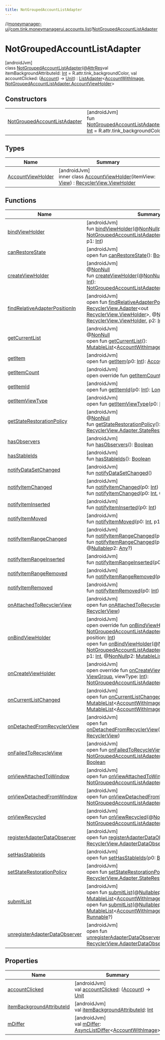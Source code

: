 ```yaml
---
title: NotGroupedAccountListAdapter
---
```

//[moneymanager-ui](../../../index.html)/[com.tink.moneymanagerui.accounts.list](../index.html)/[NotGroupedAccountListAdapter](index.html)



# NotGroupedAccountListAdapter



[androidJvm]\
class [NotGroupedAccountListAdapter](index.html)(@[AttrRes](https://developer.android.com/reference/kotlin/androidx/annotation/AttrRes.html)val itemBackgroundAttributeId: [Int](https://kotlinlang.org/api/latest/jvm/stdlib/kotlin/-int/index.html) = R.attr.tink_backgroundColor, val accountClicked: ([Account](../../com.tink.model.account/-account/index.html)) -&gt; [Unit](https://kotlinlang.org/api/latest/jvm/stdlib/kotlin/-unit/index.html)) : [ListAdapter](https://developer.android.com/reference/kotlin/androidx/recyclerview/widget/ListAdapter.html)&lt;[AccountWithImage](../../com.tink.moneymanagerui.accounts/-account-with-image/index.html), [NotGroupedAccountListAdapter.AccountViewHolder](-account-view-holder/index.html)&gt;



## Constructors


| | |
|---|---|
| [NotGroupedAccountListAdapter](-not-grouped-account-list-adapter.html) | [androidJvm]<br>fun [NotGroupedAccountListAdapter](-not-grouped-account-list-adapter.html)(@[AttrRes](https://developer.android.com/reference/kotlin/androidx/annotation/AttrRes.html)itemBackgroundAttributeId: [Int](https://kotlinlang.org/api/latest/jvm/stdlib/kotlin/-int/index.html) = R.attr.tink_backgroundColor, accountClicked: ([Account](../../com.tink.model.account/-account/index.html)) -&gt; [Unit](https://kotlinlang.org/api/latest/jvm/stdlib/kotlin/-unit/index.html)) |


## Types


| Name | Summary |
|---|---|
| [AccountViewHolder](-account-view-holder/index.html) | [androidJvm]<br>inner class [AccountViewHolder](-account-view-holder/index.html)(itemView: [View](https://developer.android.com/reference/kotlin/android/view/View.html)) : [RecyclerView.ViewHolder](https://developer.android.com/reference/kotlin/androidx/recyclerview/widget/RecyclerView.ViewHolder.html) |


## Functions


| Name | Summary |
|---|---|
| [bindViewHolder](index.html#-1627432457%2FFunctions%2F1000845458) | [androidJvm]<br>fun [bindViewHolder](index.html#-1627432457%2FFunctions%2F1000845458)(@[NonNull](https://developer.android.com/reference/kotlin/androidx/annotation/NonNull.html)p0: [NotGroupedAccountListAdapter.AccountViewHolder](-account-view-holder/index.html), p1: [Int](https://kotlinlang.org/api/latest/jvm/stdlib/kotlin/-int/index.html)) |
| [canRestoreState](../../com.tink.moneymanagerui.overview.charts/-bar-chart-item-adapter/index.html#-533870738%2FFunctions%2F1000845458) | [androidJvm]<br>open fun [canRestoreState](../../com.tink.moneymanagerui.overview.charts/-bar-chart-item-adapter/index.html#-533870738%2FFunctions%2F1000845458)(): [Boolean](https://kotlinlang.org/api/latest/jvm/stdlib/kotlin/-boolean/index.html) |
| [createViewHolder](../../com.tink.moneymanagerui.overview.charts/-bar-chart-item-adapter/index.html#1423244545%2FFunctions%2F1000845458) | [androidJvm]<br>@[NonNull](https://developer.android.com/reference/kotlin/androidx/annotation/NonNull.html)<br>fun [createViewHolder](../../com.tink.moneymanagerui.overview.charts/-bar-chart-item-adapter/index.html#1423244545%2FFunctions%2F1000845458)(@[NonNull](https://developer.android.com/reference/kotlin/androidx/annotation/NonNull.html)p0: [ViewGroup](https://developer.android.com/reference/kotlin/android/view/ViewGroup.html), p1: [Int](https://kotlinlang.org/api/latest/jvm/stdlib/kotlin/-int/index.html)): [NotGroupedAccountListAdapter.AccountViewHolder](-account-view-holder/index.html) |
| [findRelativeAdapterPositionIn](../../com.tink.moneymanagerui.overview.charts/-bar-chart-item-adapter/index.html#-1238180073%2FFunctions%2F1000845458) | [androidJvm]<br>open fun [findRelativeAdapterPositionIn](../../com.tink.moneymanagerui.overview.charts/-bar-chart-item-adapter/index.html#-1238180073%2FFunctions%2F1000845458)(@[NonNull](https://developer.android.com/reference/kotlin/androidx/annotation/NonNull.html)p0: [RecyclerView.Adapter](https://developer.android.com/reference/kotlin/androidx/recyclerview/widget/RecyclerView.Adapter.html)&lt;out [RecyclerView.ViewHolder](https://developer.android.com/reference/kotlin/androidx/recyclerview/widget/RecyclerView.ViewHolder.html)&gt;, @[NonNull](https://developer.android.com/reference/kotlin/androidx/annotation/NonNull.html)p1: [RecyclerView.ViewHolder](https://developer.android.com/reference/kotlin/androidx/recyclerview/widget/RecyclerView.ViewHolder.html), p2: [Int](https://kotlinlang.org/api/latest/jvm/stdlib/kotlin/-int/index.html)): [Int](https://kotlinlang.org/api/latest/jvm/stdlib/kotlin/-int/index.html) |
| [getCurrentList](index.html#-1892367752%2FFunctions%2F1000845458) | [androidJvm]<br>@[NonNull](https://developer.android.com/reference/kotlin/androidx/annotation/NonNull.html)<br>open fun [getCurrentList](index.html#-1892367752%2FFunctions%2F1000845458)(): [MutableList](https://kotlinlang.org/api/latest/jvm/stdlib/kotlin.collections/-mutable-list/index.html)&lt;[AccountWithImage](../../com.tink.moneymanagerui.accounts/-account-with-image/index.html)&gt; |
| [getItem](index.html#-1110083754%2FFunctions%2F1000845458) | [androidJvm]<br>open fun [getItem](index.html#-1110083754%2FFunctions%2F1000845458)(p0: [Int](https://kotlinlang.org/api/latest/jvm/stdlib/kotlin/-int/index.html)): [AccountWithImage](../../com.tink.moneymanagerui.accounts/-account-with-image/index.html) |
| [getItemCount](index.html#-543128941%2FFunctions%2F1000845458) | [androidJvm]<br>open override fun [getItemCount](index.html#-543128941%2FFunctions%2F1000845458)(): [Int](https://kotlinlang.org/api/latest/jvm/stdlib/kotlin/-int/index.html) |
| [getItemId](../../com.tink.moneymanagerui.overview.charts/-bar-chart-item-adapter/index.html#725914875%2FFunctions%2F1000845458) | [androidJvm]<br>open fun [getItemId](../../com.tink.moneymanagerui.overview.charts/-bar-chart-item-adapter/index.html#725914875%2FFunctions%2F1000845458)(p0: [Int](https://kotlinlang.org/api/latest/jvm/stdlib/kotlin/-int/index.html)): [Long](https://kotlinlang.org/api/latest/jvm/stdlib/kotlin/-long/index.html) |
| [getItemViewType](../../com.tink.moneymanagerui.overview.charts/-bar-chart-item-adapter/index.html#714126295%2FFunctions%2F1000845458) | [androidJvm]<br>open fun [getItemViewType](../../com.tink.moneymanagerui.overview.charts/-bar-chart-item-adapter/index.html#714126295%2FFunctions%2F1000845458)(p0: [Int](https://kotlinlang.org/api/latest/jvm/stdlib/kotlin/-int/index.html)): [Int](https://kotlinlang.org/api/latest/jvm/stdlib/kotlin/-int/index.html) |
| [getStateRestorationPolicy](../../com.tink.moneymanagerui.overview.charts/-bar-chart-item-adapter/index.html#1717359980%2FFunctions%2F1000845458) | [androidJvm]<br>@[NonNull](https://developer.android.com/reference/kotlin/androidx/annotation/NonNull.html)<br>fun [getStateRestorationPolicy](../../com.tink.moneymanagerui.overview.charts/-bar-chart-item-adapter/index.html#1717359980%2FFunctions%2F1000845458)(): [RecyclerView.Adapter.StateRestorationPolicy](https://developer.android.com/reference/kotlin/androidx/recyclerview/widget/RecyclerView.Adapter.StateRestorationPolicy.html) |
| [hasObservers](../../com.tink.moneymanagerui.overview.charts/-bar-chart-item-adapter/index.html#1092162006%2FFunctions%2F1000845458) | [androidJvm]<br>fun [hasObservers](../../com.tink.moneymanagerui.overview.charts/-bar-chart-item-adapter/index.html#1092162006%2FFunctions%2F1000845458)(): [Boolean](https://kotlinlang.org/api/latest/jvm/stdlib/kotlin/-boolean/index.html) |
| [hasStableIds](../../com.tink.moneymanagerui.overview.charts/-bar-chart-item-adapter/index.html#16685238%2FFunctions%2F1000845458) | [androidJvm]<br>fun [hasStableIds](../../com.tink.moneymanagerui.overview.charts/-bar-chart-item-adapter/index.html#16685238%2FFunctions%2F1000845458)(): [Boolean](https://kotlinlang.org/api/latest/jvm/stdlib/kotlin/-boolean/index.html) |
| [notifyDataSetChanged](../../com.tink.moneymanagerui.overview.charts/-bar-chart-item-adapter/index.html#-1095556076%2FFunctions%2F1000845458) | [androidJvm]<br>fun [notifyDataSetChanged](../../com.tink.moneymanagerui.overview.charts/-bar-chart-item-adapter/index.html#-1095556076%2FFunctions%2F1000845458)() |
| [notifyItemChanged](../../com.tink.moneymanagerui.overview.charts/-bar-chart-item-adapter/index.html#-1721030169%2FFunctions%2F1000845458) | [androidJvm]<br>fun [notifyItemChanged](../../com.tink.moneymanagerui.overview.charts/-bar-chart-item-adapter/index.html#-1721030169%2FFunctions%2F1000845458)(p0: [Int](https://kotlinlang.org/api/latest/jvm/stdlib/kotlin/-int/index.html))<br>fun [notifyItemChanged](../../com.tink.moneymanagerui.overview.charts/-bar-chart-item-adapter/index.html#748267402%2FFunctions%2F1000845458)(p0: [Int](https://kotlinlang.org/api/latest/jvm/stdlib/kotlin/-int/index.html), @[Nullable](https://developer.android.com/reference/kotlin/androidx/annotation/Nullable.html)p1: [Any](https://kotlinlang.org/api/latest/jvm/stdlib/kotlin/-any/index.html)?) |
| [notifyItemInserted](../../com.tink.moneymanagerui.overview.charts/-bar-chart-item-adapter/index.html#2137269507%2FFunctions%2F1000845458) | [androidJvm]<br>fun [notifyItemInserted](../../com.tink.moneymanagerui.overview.charts/-bar-chart-item-adapter/index.html#2137269507%2FFunctions%2F1000845458)(p0: [Int](https://kotlinlang.org/api/latest/jvm/stdlib/kotlin/-int/index.html)) |
| [notifyItemMoved](../../com.tink.moneymanagerui.overview.charts/-bar-chart-item-adapter/index.html#-1694317867%2FFunctions%2F1000845458) | [androidJvm]<br>fun [notifyItemMoved](../../com.tink.moneymanagerui.overview.charts/-bar-chart-item-adapter/index.html#-1694317867%2FFunctions%2F1000845458)(p0: [Int](https://kotlinlang.org/api/latest/jvm/stdlib/kotlin/-int/index.html), p1: [Int](https://kotlinlang.org/api/latest/jvm/stdlib/kotlin/-int/index.html)) |
| [notifyItemRangeChanged](../../com.tink.moneymanagerui.overview.charts/-bar-chart-item-adapter/index.html#1769183193%2FFunctions%2F1000845458) | [androidJvm]<br>fun [notifyItemRangeChanged](../../com.tink.moneymanagerui.overview.charts/-bar-chart-item-adapter/index.html#1769183193%2FFunctions%2F1000845458)(p0: [Int](https://kotlinlang.org/api/latest/jvm/stdlib/kotlin/-int/index.html), p1: [Int](https://kotlinlang.org/api/latest/jvm/stdlib/kotlin/-int/index.html))<br>fun [notifyItemRangeChanged](../../com.tink.moneymanagerui.overview.charts/-bar-chart-item-adapter/index.html#1916975740%2FFunctions%2F1000845458)(p0: [Int](https://kotlinlang.org/api/latest/jvm/stdlib/kotlin/-int/index.html), p1: [Int](https://kotlinlang.org/api/latest/jvm/stdlib/kotlin/-int/index.html), @[Nullable](https://developer.android.com/reference/kotlin/androidx/annotation/Nullable.html)p2: [Any](https://kotlinlang.org/api/latest/jvm/stdlib/kotlin/-any/index.html)?) |
| [notifyItemRangeInserted](../../com.tink.moneymanagerui.overview.charts/-bar-chart-item-adapter/index.html#-2104748521%2FFunctions%2F1000845458) | [androidJvm]<br>fun [notifyItemRangeInserted](../../com.tink.moneymanagerui.overview.charts/-bar-chart-item-adapter/index.html#-2104748521%2FFunctions%2F1000845458)(p0: [Int](https://kotlinlang.org/api/latest/jvm/stdlib/kotlin/-int/index.html), p1: [Int](https://kotlinlang.org/api/latest/jvm/stdlib/kotlin/-int/index.html)) |
| [notifyItemRangeRemoved](../../com.tink.moneymanagerui.overview.charts/-bar-chart-item-adapter/index.html#999899269%2FFunctions%2F1000845458) | [androidJvm]<br>fun [notifyItemRangeRemoved](../../com.tink.moneymanagerui.overview.charts/-bar-chart-item-adapter/index.html#999899269%2FFunctions%2F1000845458)(p0: [Int](https://kotlinlang.org/api/latest/jvm/stdlib/kotlin/-int/index.html), p1: [Int](https://kotlinlang.org/api/latest/jvm/stdlib/kotlin/-int/index.html)) |
| [notifyItemRemoved](../../com.tink.moneymanagerui.overview.charts/-bar-chart-item-adapter/index.html#-189254469%2FFunctions%2F1000845458) | [androidJvm]<br>fun [notifyItemRemoved](../../com.tink.moneymanagerui.overview.charts/-bar-chart-item-adapter/index.html#-189254469%2FFunctions%2F1000845458)(p0: [Int](https://kotlinlang.org/api/latest/jvm/stdlib/kotlin/-int/index.html)) |
| [onAttachedToRecyclerView](../../com.tink.moneymanagerui.overview.charts/-bar-chart-item-adapter/index.html#-1243461790%2FFunctions%2F1000845458) | [androidJvm]<br>open fun [onAttachedToRecyclerView](../../com.tink.moneymanagerui.overview.charts/-bar-chart-item-adapter/index.html#-1243461790%2FFunctions%2F1000845458)(@[NonNull](https://developer.android.com/reference/kotlin/androidx/annotation/NonNull.html)p0: [RecyclerView](https://developer.android.com/reference/kotlin/androidx/recyclerview/widget/RecyclerView.html)) |
| [onBindViewHolder](on-bind-view-holder.html) | [androidJvm]<br>open override fun [onBindViewHolder](on-bind-view-holder.html)(holder: [NotGroupedAccountListAdapter.AccountViewHolder](-account-view-holder/index.html), position: [Int](https://kotlinlang.org/api/latest/jvm/stdlib/kotlin/-int/index.html))<br>open fun [onBindViewHolder](index.html#-1837394488%2FFunctions%2F1000845458)(@[NonNull](https://developer.android.com/reference/kotlin/androidx/annotation/NonNull.html)p0: [NotGroupedAccountListAdapter.AccountViewHolder](-account-view-holder/index.html), p1: [Int](https://kotlinlang.org/api/latest/jvm/stdlib/kotlin/-int/index.html), @[NonNull](https://developer.android.com/reference/kotlin/androidx/annotation/NonNull.html)p2: [MutableList](https://kotlinlang.org/api/latest/jvm/stdlib/kotlin.collections/-mutable-list/index.html)&lt;[Any](https://kotlinlang.org/api/latest/jvm/stdlib/kotlin/-any/index.html)&gt;) |
| [onCreateViewHolder](on-create-view-holder.html) | [androidJvm]<br>open override fun [onCreateViewHolder](on-create-view-holder.html)(parent: [ViewGroup](https://developer.android.com/reference/kotlin/android/view/ViewGroup.html), viewType: [Int](https://kotlinlang.org/api/latest/jvm/stdlib/kotlin/-int/index.html)): [NotGroupedAccountListAdapter.AccountViewHolder](-account-view-holder/index.html) |
| [onCurrentListChanged](index.html#1598014936%2FFunctions%2F1000845458) | [androidJvm]<br>open fun [onCurrentListChanged](index.html#1598014936%2FFunctions%2F1000845458)(@[NonNull](https://developer.android.com/reference/kotlin/androidx/annotation/NonNull.html)p0: [MutableList](https://kotlinlang.org/api/latest/jvm/stdlib/kotlin.collections/-mutable-list/index.html)&lt;[AccountWithImage](../../com.tink.moneymanagerui.accounts/-account-with-image/index.html)&gt;, @[NonNull](https://developer.android.com/reference/kotlin/androidx/annotation/NonNull.html)p1: [MutableList](https://kotlinlang.org/api/latest/jvm/stdlib/kotlin.collections/-mutable-list/index.html)&lt;[AccountWithImage](../../com.tink.moneymanagerui.accounts/-account-with-image/index.html)&gt;) |
| [onDetachedFromRecyclerView](../../com.tink.moneymanagerui.overview.charts/-bar-chart-item-adapter/index.html#-1201433889%2FFunctions%2F1000845458) | [androidJvm]<br>open fun [onDetachedFromRecyclerView](../../com.tink.moneymanagerui.overview.charts/-bar-chart-item-adapter/index.html#-1201433889%2FFunctions%2F1000845458)(@[NonNull](https://developer.android.com/reference/kotlin/androidx/annotation/NonNull.html)p0: [RecyclerView](https://developer.android.com/reference/kotlin/androidx/recyclerview/widget/RecyclerView.html)) |
| [onFailedToRecycleView](index.html#-531877413%2FFunctions%2F1000845458) | [androidJvm]<br>open fun [onFailedToRecycleView](index.html#-531877413%2FFunctions%2F1000845458)(@[NonNull](https://developer.android.com/reference/kotlin/androidx/annotation/NonNull.html)p0: [NotGroupedAccountListAdapter.AccountViewHolder](-account-view-holder/index.html)): [Boolean](https://kotlinlang.org/api/latest/jvm/stdlib/kotlin/-boolean/index.html) |
| [onViewAttachedToWindow](index.html#-1445052607%2FFunctions%2F1000845458) | [androidJvm]<br>open fun [onViewAttachedToWindow](index.html#-1445052607%2FFunctions%2F1000845458)(@[NonNull](https://developer.android.com/reference/kotlin/androidx/annotation/NonNull.html)p0: [NotGroupedAccountListAdapter.AccountViewHolder](-account-view-holder/index.html)) |
| [onViewDetachedFromWindow](index.html#1755808548%2FFunctions%2F1000845458) | [androidJvm]<br>open fun [onViewDetachedFromWindow](index.html#1755808548%2FFunctions%2F1000845458)(@[NonNull](https://developer.android.com/reference/kotlin/androidx/annotation/NonNull.html)p0: [NotGroupedAccountListAdapter.AccountViewHolder](-account-view-holder/index.html)) |
| [onViewRecycled](index.html#-1586765217%2FFunctions%2F1000845458) | [androidJvm]<br>open fun [onViewRecycled](index.html#-1586765217%2FFunctions%2F1000845458)(@[NonNull](https://developer.android.com/reference/kotlin/androidx/annotation/NonNull.html)p0: [NotGroupedAccountListAdapter.AccountViewHolder](-account-view-holder/index.html)) |
| [registerAdapterDataObserver](../../com.tink.moneymanagerui.overview.charts/-bar-chart-item-adapter/index.html#-149943229%2FFunctions%2F1000845458) | [androidJvm]<br>open fun [registerAdapterDataObserver](../../com.tink.moneymanagerui.overview.charts/-bar-chart-item-adapter/index.html#-149943229%2FFunctions%2F1000845458)(@[NonNull](https://developer.android.com/reference/kotlin/androidx/annotation/NonNull.html)p0: [RecyclerView.AdapterDataObserver](https://developer.android.com/reference/kotlin/androidx/recyclerview/widget/RecyclerView.AdapterDataObserver.html)) |
| [setHasStableIds](../../com.tink.moneymanagerui.overview.charts/-bar-chart-item-adapter/index.html#1991189249%2FFunctions%2F1000845458) | [androidJvm]<br>open fun [setHasStableIds](../../com.tink.moneymanagerui.overview.charts/-bar-chart-item-adapter/index.html#1991189249%2FFunctions%2F1000845458)(p0: [Boolean](https://kotlinlang.org/api/latest/jvm/stdlib/kotlin/-boolean/index.html)) |
| [setStateRestorationPolicy](../../com.tink.moneymanagerui.overview.charts/-bar-chart-item-adapter/index.html#1439711293%2FFunctions%2F1000845458) | [androidJvm]<br>open fun [setStateRestorationPolicy](../../com.tink.moneymanagerui.overview.charts/-bar-chart-item-adapter/index.html#1439711293%2FFunctions%2F1000845458)(@[NonNull](https://developer.android.com/reference/kotlin/androidx/annotation/NonNull.html)p0: [RecyclerView.Adapter.StateRestorationPolicy](https://developer.android.com/reference/kotlin/androidx/recyclerview/widget/RecyclerView.Adapter.StateRestorationPolicy.html)) |
| [submitList](index.html#-635220596%2FFunctions%2F1000845458) | [androidJvm]<br>open fun [submitList](index.html#-635220596%2FFunctions%2F1000845458)(@[Nullable](https://developer.android.com/reference/kotlin/androidx/annotation/Nullable.html)p0: [MutableList](https://kotlinlang.org/api/latest/jvm/stdlib/kotlin.collections/-mutable-list/index.html)&lt;[AccountWithImage](../../com.tink.moneymanagerui.accounts/-account-with-image/index.html)&gt;?)<br>open fun [submitList](index.html#-673484607%2FFunctions%2F1000845458)(@[Nullable](https://developer.android.com/reference/kotlin/androidx/annotation/Nullable.html)p0: [MutableList](https://kotlinlang.org/api/latest/jvm/stdlib/kotlin.collections/-mutable-list/index.html)&lt;[AccountWithImage](../../com.tink.moneymanagerui.accounts/-account-with-image/index.html)&gt;?, @[Nullable](https://developer.android.com/reference/kotlin/androidx/annotation/Nullable.html)p1: [Runnable](https://developer.android.com/reference/kotlin/java/lang/Runnable.html)?) |
| [unregisterAdapterDataObserver](../../com.tink.moneymanagerui.overview.charts/-bar-chart-item-adapter/index.html#607934410%2FFunctions%2F1000845458) | [androidJvm]<br>open fun [unregisterAdapterDataObserver](../../com.tink.moneymanagerui.overview.charts/-bar-chart-item-adapter/index.html#607934410%2FFunctions%2F1000845458)(@[NonNull](https://developer.android.com/reference/kotlin/androidx/annotation/NonNull.html)p0: [RecyclerView.AdapterDataObserver](https://developer.android.com/reference/kotlin/androidx/recyclerview/widget/RecyclerView.AdapterDataObserver.html)) |


## Properties


| Name | Summary |
|---|---|
| [accountClicked](account-clicked.html) | [androidJvm]<br>val [accountClicked](account-clicked.html): ([Account](../../com.tink.model.account/-account/index.html)) -&gt; [Unit](https://kotlinlang.org/api/latest/jvm/stdlib/kotlin/-unit/index.html) |
| [itemBackgroundAttributeId](item-background-attribute-id.html) | [androidJvm]<br>val [itemBackgroundAttributeId](item-background-attribute-id.html): [Int](https://kotlinlang.org/api/latest/jvm/stdlib/kotlin/-int/index.html) |
| [mDiffer](index.html#557329858%2FProperties%2F1000845458) | [androidJvm]<br>val [mDiffer](index.html#557329858%2FProperties%2F1000845458): [AsyncListDiffer](https://developer.android.com/reference/kotlin/androidx/recyclerview/widget/AsyncListDiffer.html)&lt;[AccountWithImage](../../com.tink.moneymanagerui.accounts/-account-with-image/index.html)&gt; |

